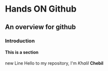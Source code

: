 # Hands ON Github
## An overview for github
### Introduction
#### This is a section
new Line 
Hello to my repository, I'm *Khalil* **Chebil**
